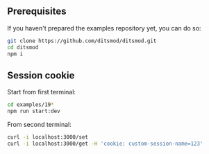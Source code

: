 ## Prerequisites

If you haven't prepared the examples repository yet, you can do so:

```bash
git clone https://github.com/ditsmod/ditsmod.git
cd ditsmod
npm i
```

## Session cookie

Start from first terminal:

```bash
cd examples/19*
npm run start:dev
```

From second terminal:

```bash
curl -i localhost:3000/set
curl -i localhost:3000/get -H 'cookie: custom-session-name=123'
```
